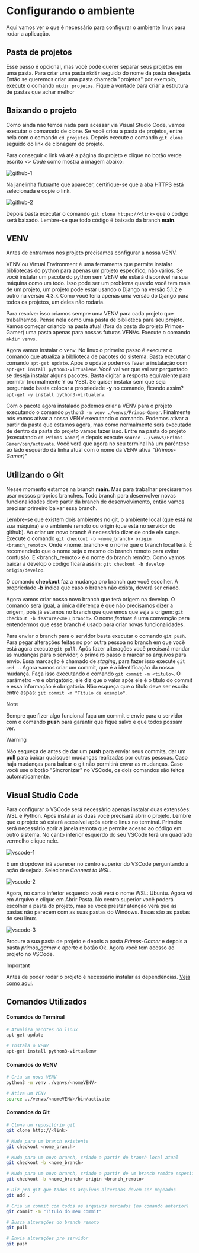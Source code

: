 # Configurando o ambiente
Aqui vamos ver o que é necessário para configurar o ambiente linux para rodar a aplicação.

## Pasta de projetos
Esse passo é opcional, mas você pode querer separar seus projetos em uma pasta. Para criar uma pasta `mkdir` seguido do nome da pasta desejada. Então se queremos criar uma pasta chamada "projetos" por exemplo, execute o comando `mkdir projetos`. Fique a vontade para criar a estrutura de pastas que achar melhor

## Baixando o projeto
Como ainda não temos nada para acessar via Visual Studio Code, vamos executar o comanado de clone. Se você criou a pasta de projetos, entre nela com o comando `cd projetos`. Depois execute o comando `git clone` seguido do link de clonagem do projeto.

Para conseguir o link vá até a página do projeto e clique no botão verde escrito *<> Code* como mostra a imagem abaixo:

![github-1](./imgs/config/github-1.png "Página principal do github")

Na janelinha flutuante que aparecer, certifique-se que a aba HTTPS está selecionada e copie o link.

![github-2](./imgs/config/github-2.png "Janela de informações de Clone")

Depois basta executar o comando `git clone https://<link>` que o código será baixado. Lembre-se que todo código é baixado da branch **main**.


## VENV
Antes de entrarmos nos projeto precisamos configurar a nossa VENV.

VENV ou Virtual Environment é uma ferramenta que permite instalar bibliotecas do python para apenas um projeto específico, não vários. Se você instalar um pacote do python sem VENV ele estará disponível na sua máquina como um todo. Isso pode ser um problema quando você tem mais de um projeto, um projeto pode estar usando o Django na versão 5.1.2 e outro na versão 4.3.7. Como você teria apenas uma versão do Django para todos os projetos, um deles não rodaria.

Para resolver isso criamos sempre uma VENV para cada projeto que trabalhamos. Pense nela como uma pasta de biblioteca para seu projeto. Vamos começar criando na pasta atual (fora da pasta do projeto Primos-Gamer) uma pasta apenas para nossas futuras VENVs. Execute o comando `mkdir venvs`.

Agora vamos instalar o venv. No linux o primeiro passo é executar o comando que atualiza a biblioteca de pacotes do sistema. Basta executar o comando `apt-get update`. Após o update podemos fazer a instalação com `apt-get install python3-virtualenv`. Você vai ver que vai ser perguntado se deseja instalar alguns pacotes. Basta digitar a resposta equivalente para permitir (normalmente Y ou YES). Se quiser instalar sem que seja perguntado basta colocar a propriedade **-y** no comando, ficando assim? `apt-get -y install python3-virtualenv`.

Com o pacote agora instalado podemos criar a VENV para o projeto executando o comando `python3 -m venv ./venvs/Primos-Gamer`. Finalmente nós vamos ativar a nossa VENV executando o comando. Podemos ativar a partir da pasta que estamos agora, mas como normalmente será executado de dentro da pasta do projeto vamos fazer isso. Entre na pasta do projeto (executando `cd Primos-Gamer`) e depois execute `source ../venvs/Primos-Gamer/bin/activate`. Você verá que agora no seu terminal há um parêntese ao lado esquerdo da linha atual com o nome da VENV ativa *"(Primos-Gamer)"*

## Utilizando o Git
Nesse momento estamos na branch **main**. Mas para trabalhar precisaremos usar nossos próprios branches. Todo branch para desenvolver novas funcionalidades deve partir da branch de desenvolvimento, então vamos precisar primeiro baixar essa branch.

Lembre-se que existem dois ambientes no git, o ambiente local (que está na sua máquina) e o ambiente remoto ou origin (que está no servidor do github). Ao criar um novo branch é necessário dizer de onde ele surge. Execute o comando `git checkout -b <nome_branch> origin <branch_remoto>`. Onde <nome_branch> é o nome que o branch local terá. É recomendado que o nome seja o mesmo do branch remoto para evitar confusão. E <branch_remoto> é o nome do branch remóto. Como vamos baixar a develop o código ficará assim: `git checkout -b develop origin/develop`.

O comando **checkout** faz a mudança pro branch que você escolher. A propriedade **-b** indica que caso o branch não exista, deverá ser criado.

Agora vamos criar nosso novo branch que terá origem na develop. O comando será igual, a única diferença é que não precisamos dizer a origem, pois já estamos no branch que queremos que seja a origem: `git checkout -b feature/<meu_branch>`. O nome *feature* é uma convenção para entendermos que esse branch é usado para criar novas funcionalidades.

Para enviar o branch para o servidor basta executar o comando `git push`. Para pegar alterações feitas no por outra pessoa no branch em que você está agora execute `git pull`. Após fazer alterações você precisará mandar as mudanças para o servidor, o primeiro passo é marcar os arquivos para envio. Essa marcação é chamado de *staging*, para fazer isso execute `git add .`. Agora vamos criar um commit, que é a identificação da nossa mudança. Faça isso executando o comando `git commit -m <titulo>`. O parâmetro *-m* é obrigatório, ele diz que o valor após ele é o título do commit e essa informação é obrigatória. Não esqueça que o  título deve ser escrito entre aspas: `git commit -m "Título de exemplo"`.

> [!NOTE]
> Sempre que fizer algo funcional faça um commit e envie para o servidor com o comando **push** para garantir que fique salvo e que todos possam ver.

>[!WARNING]
>Não esqueça de antes de dar um **push** para enviar seus commits, dar um **pull** para baixar quaisquer mudanças realizadas por outras pessoas. Caso haja mudanças para baixar o git não permitirá envar as mudanças. Caso você use o botão "Sincronizar" no VSCode, os dois comandos são feitos automaticamente.

## Visual Studio Code
Para configurar o VSCode será necessário apenas instalar duas extensões: WSL e Python. Após instalar as duas você precisará abrir o projeto. Lembre que o projeto só estará acessível após abrir o linux no terminal. Primeiro será necessário abrir a janela remota que permite acesso ao código em outro sistema. No canto inferior esquerdo do seu VSCode terá um quadrado vermelho clique nele.

![vscode-1](./imgs/config/vscode-1.png "Acesso remoto no VSCode")

E um dropdown irá aparecer no centro superior do VSCode perguntando a ação desejada. Selecione *Connect to WSL*.

![vscode-2](./imgs/config/vscode-2.png "Conectar no WSL no VSCode")

Agora, no canto inferior esquerdo você verá o nome WSL: Ubuntu. Agora vá em Arquivo e clique em Abrir Pasta. No centro superior você poderá escolher a pasta do projeto, mas se você prestar atenção verá que as pastas não parecem com as suas pastas do Windows. Essas são as pastas do seu linux.

![vscode-3](./imgs/config/vscode-3.png "Seleção de pastas no VSCode")

Procure a sua pasta de projeto e depois a pasta *Primos-Gamer* e depois a pasta *primos_gamer* e aperte o botão Ok. Agora você tem acesso ao projeto no VSCode.

> [!IMPORTANT]
> Antes de poder rodar o projeto é necessário instalar as dependências. [Veja como aqui](./DJANGO.md#instalando-dependências).

## Comandos Utilizados

#### Comandos do Terminal
```bash
# Atualiza pacotes do linux
apt-get update

# Instala o VENV
apt-get install python3-virtualenv
```

#### Comandos do VENV
```bash
# Cria um novo VENV
python3 -m venv ./venvs/<nomeVENV>

# Ativa um VENV
source ../venvs/<nomeVENV>/bin/activate
```

#### Comandos do Git
```bash
# Clona um repositório git
git clone http://<link>

# Muda para um branch existente
git checkout <nome_branch>

# Muda para um novo branch, criado a partir do branch local atual
git checkout -b <nome_branch>

# Muda para um novo branch, criado a partir de um branch remóto especificado
git checkout -b <nome_branch> origin <branch_remoto>

# Diz pro git que todos os arquivos alterados devem ser mapeados
git add .

# Cria um commit com todos os arquivos marcados (no comando anterior)
git commit -m "Titulo do meu commit"

# Busca alterações do branch remoto
git pull

# Envia alterações pro servidor
git push
```